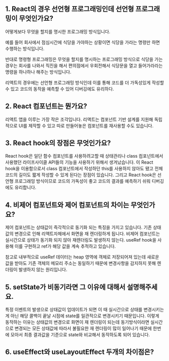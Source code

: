 ## 1. React의 경우 선언형 프로그래밍인데 선언형 프로그래밍이 무엇인가요?

어떻게보다 무엇을 할지를 명시한 프로그래밍 방식입니다. 

예를 들어 회사에서 점심시간에 식당을 가야하는 상황이면 식당을 가라는 명령만 하면 수행하는 방식입니다.

반대로 명령형 프로그래밍은 무엇을 할지를 명시하는 프로그래밍 방식으로 식당을 가는경우는 회사를 나와서 직진을 해서 편의점에서 우회전해서 식당문을 열고 들어가라라는 명령을 하나하나 해주는 방식입니다. 

리액트의 경우에는 선언형 프로그래밍 방식인데 이를 통해 코드를 더 가독성있게 작성할 수 있고 코드의 동작을 예측할 수 있어 디버깅에도 유리하다.

## 2. React 컴포넌트는 뭔가요?

리액트 앱을 이루는 가장 작은 조각입니다. 리액트는 컴포넌트 기반 설계를 지원해 독립적으로 UI를 제작할 수 있고 따로 만들어놓은 컴포넌트를 재사용할 수도 있습니다.

## 3. React hook의 장점은 무엇인가요?

React hook은 일단 함수 컴포넌트를 사용하려고할 때 상태관리나 class 컴포넌트에서 사용했던 라이프사이클 API들의 기능을 사용하기 위해서 생겨났습니다. 
이 React hook을 이용함으로서 class 컴포넌트에서 작성하던 this를 사용하지 않아도 됐고 전체 코드의 길이도 짧게 작성할 수 있게 된다는 장점이 있습니다. 
그리고 React hook은 선언형 프로그래밍 방식이므로 코드의 가독성이 좋고 코드의 결과를 예측하기 쉬워 디버깅에도 유리합니다.

## 4. 비제어 컴포넌트와 제어 컴포넌트의 차이는 무엇인가요?

제어 컴포넌트는 상태값이 즉각적으로 동기화 되는 특징을 가지고 있습니다. 기존 상태값의 변경으로 인해 리액트자체에서 화면을 재 렌더링하게 됩니다. 
비제어 컴포넌트는 실시간으로 상태가 동기화 되지 않아 재렌더링도 발생하지 않는다. useRef hook을 사용해 이를 구현하고 ref가 해당 값을 계속 추적하고 있습니다.  

참고로 내부적으로 useRef 데이터는 heap 영역에 객체로 저장되어져 있는데 새로운 값을 받아도 기존 객체의 메모리 주소는 동일하기 때문에 변경사항을 감지하지 못해 렌더링이 발생하지 않는 원리입니다.

## 5. setState가 비동기라면 그 이유에 대해서 설명해주세요.

특정 이벤트의 발생으로 상태값이 업데이트가 되면 이 때 실시간으로 상태를 변경시키는게 아닌 해당 콜백이 끝날 시점에 state를 일관적으로 변경시키기 때문입니다.
이렇게 동작하는 이유는 상태값의 변경으로 화면이 재 렌더링이 되는데 동기방식이라면 실시간으로 변경되는 모든 상태값에 따라서 불필요한 재 렌더링이 많이 일어나기 때문에 한번에 모아서 최종 결과값을 기준으로 state와 비교해서 동작하도록 되어 있습니다. 

## 6. useEffect와 useLayoutEffect 두개의 차이점은?